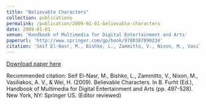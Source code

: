 ```yaml
---
title: "Believable Characters"
collection: publications
permalink: /publication/2009-01-01-believable-characters
date: 2009-01-01
venue: 'Handbook of Multimedia for Digital Entertainment and Arts'
paperurl: 'http://www.springer.com/gp/book/9780387890234'
citation: 'Seif El-Nasr, M., Bishko, L., Zammitto, V., Nixon, M., Vasiliakos, A. V., &amp; Wei, H. (2009). Believable Characters. In B. Furht (Ed.), Handbook of Multimedia for Digital Entertainment and Arts (pp. 497-528). New York, NY: Springer US. (Editor reviewed)'
---
```


<a href='http://www.springer.com/gp/book/9780387890234'>Download paper here</a>

Recommended citation: Seif El-Nasr, M., Bishko, L., Zammitto, V., Nixon, M., Vasiliakos, A. V., & Wei, H. (2009). Believable Characters. In B. Furht (Ed.), Handbook of Multimedia for Digital Entertainment and Arts (pp. 497-528). New York, NY: Springer US. (Editor reviewed)